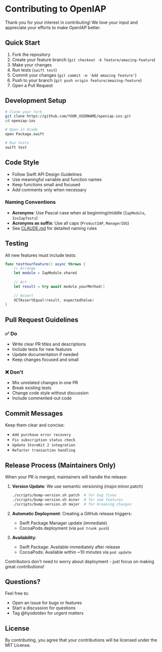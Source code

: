 # Contributing to OpenIAP

Thank you for your interest in contributing! We love your input and appreciate your efforts to make OpenIAP better.

## Quick Start

1. Fork the repository
2. Create your feature branch (`git checkout -b feature/amazing-feature`)
3. Make your changes
4. Run tests (`swift test`)
5. Commit your changes (`git commit -m 'Add amazing feature'`)
6. Push to your branch (`git push origin feature/amazing-feature`)
7. Open a Pull Request

## Development Setup

```bash
# Clone your fork
git clone https://github.com/YOUR_USERNAME/openiap-ios.git
cd openiap-ios

# Open in Xcode
open Package.swift

# Run tests
swift test
```

## Code Style

- Follow Swift API Design Guidelines
- Use meaningful variable and function names
- Keep functions small and focused
- Add comments only when necessary

### Naming Conventions

- **Acronyms**: Use Pascal case when at beginning/middle (`IapModule`, `IosIapTests`)
- **Acronyms as suffix**: Use all caps (`ProductIAP`, `ManagerIOS`)
- See [CLAUDE.md](CLAUDE.md) for detailed naming rules

## Testing

All new features must include tests:

```swift
func testYourFeature() async throws {
    // Arrange
    let module = IapModule.shared
    
    // Act
    let result = try await module.yourMethod()
    
    // Assert
    XCTAssertEqual(result, expectedValue)
}
```

## Pull Request Guidelines

### ✅ Do

- Write clear PR titles and descriptions
- Include tests for new features
- Update documentation if needed
- Keep changes focused and small

### ❌ Don't

- Mix unrelated changes in one PR
- Break existing tests
- Change code style without discussion
- Include commented-out code

## Commit Messages

Keep them clear and concise:

- `Add purchase error recovery`
- `Fix subscription status check`
- `Update StoreKit 2 integration`
- `Refactor transaction handling`

## Release Process (Maintainers Only)

When your PR is merged, maintainers will handle the release:

1. **Version Update**: We use semantic versioning (major.minor.patch)
   ```bash
   ./scripts/bump-version.sh patch  # for bug fixes
   ./scripts/bump-version.sh minor  # for new features
   ./scripts/bump-version.sh major  # for breaking changes
   ```

2. **Automatic Deployment**: Creating a GitHub release triggers:
   - Swift Package Manager update (immediate)
   - CocoaPods deployment (via `pod trunk push`)

3. **Availability**: 
   - Swift Package: Available immediately after release
   - CocoaPods: Available within ~10 minutes via `pod update`

Contributors don't need to worry about deployment - just focus on making great contributions!

## Questions?

Feel free to:
- Open an issue for bugs or features
- Start a discussion for questions
- Tag @hyodotdev for urgent matters

## License

By contributing, you agree that your contributions will be licensed under the MIT License.